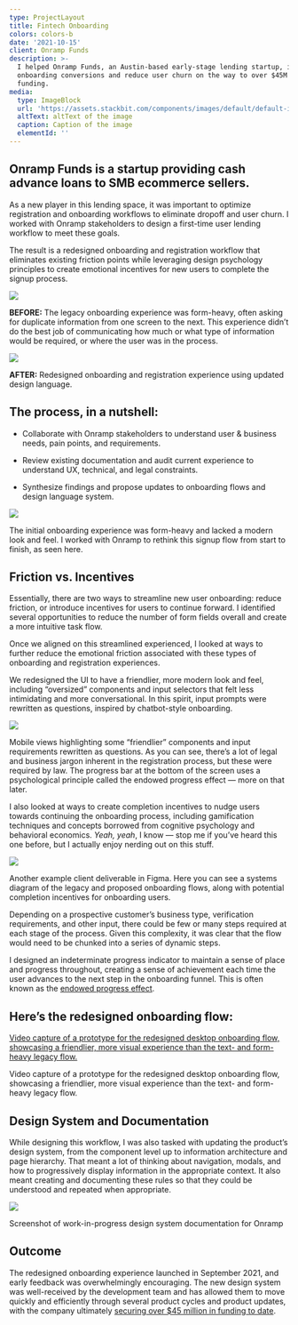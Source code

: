 ```yaml
---
type: ProjectLayout
title: Fintech Onboarding
colors: colors-b
date: '2021-10-15'
client: Onramp Funds
description: >-
  I helped Onramp Funds, an Austin-based early-stage lending startup, increase
  onboarding conversions and reduce user churn on the way to over $45M in
  funding.
media:
  type: ImageBlock
  url: 'https://assets.stackbit.com/components/images/default/default-image.png'
  altText: altText of the image
  caption: Caption of the image
  elementId: ''
---
```

## Onramp Funds is a startup providing cash advance loans to SMB ecommerce sellers.

As a new player in this lending space, it was important to optimize registration and onboarding workflows to eliminate dropoff and user churn. I worked with Onramp stakeholders to design a first-time user lending workflow to meet these goals.

The result is a redesigned onboarding and registration workflow that eliminates existing friction points while leveraging design psychology principles to create emotional incentives for new users to complete the signup process.

![](https://prod-files-secure.s3.us-west-2.amazonaws.com/b8010248-b49b-4251-97f1-1d775592cd98/525ec86d-9742-4927-b145-b7ad547fec99/onramp-onboarding-before\(2\).png)

**BEFORE:** The legacy onboarding experience was form-heavy, often asking for duplicate information from one screen to the next. This experience didn’t do the best job of communicating how much or what type of information would be required, or where the user was in the process.

![](https://prod-files-secure.s3.us-west-2.amazonaws.com/b8010248-b49b-4251-97f1-1d775592cd98/be3a9b74-e174-4ca0-9eca-a83ed06c4941/onramp-onboarding-after\(1\).png)

**AFTER:** Redesigned onboarding and registration experience using updated design language.

## The process, in a nutshell:

*   Collaborate with Onramp stakeholders to understand user & business needs, pain points, and requirements.

*   Review existing documentation and audit current experience to understand UX, technical, and legal constraints.

*   Synthesize findings and propose updates to onboarding flows and design language system.

![](https://prod-files-secure.s3.us-west-2.amazonaws.com/b8010248-b49b-4251-97f1-1d775592cd98/e36cae38-6ec4-49c4-8a44-8d75ec5d8bff/onramp-onboarding-figma.png)

The initial onboarding experience was form-heavy and lacked a modern look and feel. I worked with Onramp to rethink this signup flow from start to finish, as seen here.

## Friction vs. Incentives

Essentially, there are two ways to streamline new user onboarding: reduce friction, or introduce incentives for users to continue forward. I identified several opportunities to reduce the number of form fields overall and create a more intuitive task flow.

Once we aligned on this streamlined experienced, I looked at ways to further reduce the emotional friction associated with these types of onboarding and registration experiences.

We redesigned the UI to have a friendlier, more modern look and feel, including “oversized” components and input selectors that felt less intimidating and more conversational. In this spirit, input prompts were rewritten as questions, inspired by chatbot-style onboarding.

![](https://prod-files-secure.s3.us-west-2.amazonaws.com/b8010248-b49b-4251-97f1-1d775592cd98/81073d36-97f6-4cf4-a10a-d3b3976e8be8/onramp-mobile.png)

Mobile views highlighting some “friendlier” components and input requirements rewritten as questions. As you can see, there’s a lot of legal and business jargon inherent in the registration process, but these were required by law. The progress bar at the bottom of the screen uses a psychological principle called the endowed progress effect — more on that later.

I also looked at ways to create completion incentives to nudge users towards continuing the onboarding process, including gamification techniques and concepts borrowed from cognitive psychology and behavioral economics. *Yeah, yeah*, I know — stop me if you’ve heard this one before, but I actually enjoy nerding out on this stuff.

![](https://prod-files-secure.s3.us-west-2.amazonaws.com/b8010248-b49b-4251-97f1-1d775592cd98/78a17e8e-451d-4fd5-84ba-32fe7554a574/onramp-deliverable-figma.png)

Another example client deliverable in Figma. Here you can see a systems diagram of the legacy and proposed onboarding flows, along with potential completion incentives for onboarding users.

Depending on a prospective customer’s business type, verification requirements, and other input, there could be few or many steps required at each stage of the process. Given this complexity, it was clear that the flow would need to be chunked into a series of dynamic steps.

I designed an indeterminate progress indicator to maintain a sense of place and progress throughout, creating a sense of achievement each time the user advances to the next step in the onboarding funnel. This is often known as the [endowed progress effect](https://www.jstor.org/stable/10.1086/500480).

## Here’s the redesigned onboarding flow:

[Video capture of a prototype for the redesigned desktop onboarding flow, showcasing a friendlier, more visual experience than the text- and form-heavy legacy flow.](https://youtu.be/0hpJXZT10-M)

Video capture of a prototype for the redesigned desktop onboarding flow, showcasing a friendlier, more visual experience than the text- and form-heavy legacy flow.

## Design System and Documentation

While designing this workflow, I was also tasked with updating the product’s design system, from the component level up to information architecture and page hierarchy. That meant a lot of thinking about navigation, modals, and how to progressively display information in the appropriate context. It also meant creating and documenting these rules so that they could be understood and repeated when appropriate.

![](https://prod-files-secure.s3.us-west-2.amazonaws.com/b8010248-b49b-4251-97f1-1d775592cd98/7b667a9d-63a6-4655-b00d-f101ff3b1c4c/onramp-figma-design-system.png)

Screenshot of work-in-progress design system documentation for Onramp

## Outcome

The redesigned onboarding experience launched in September 2021, and early feedback was overwhelmingly encouraging. The new design system was well-received by the development team and has allowed them to move quickly and efficiently through several product cycles and product updates, with the company ultimately [securing over $45 million in funding to date](https://www.crunchbase.com/organization/onramp-funds).

